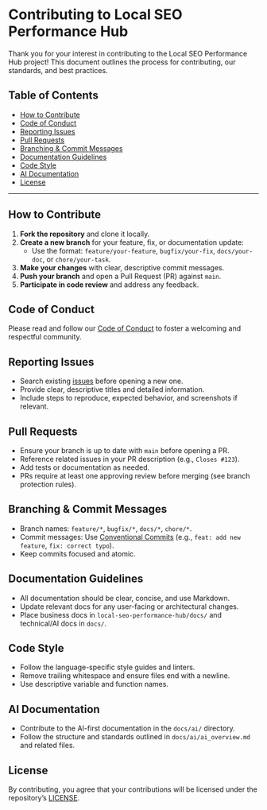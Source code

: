 # Contributing to Local SEO Performance Hub

Thank you for your interest in contributing to the Local SEO Performance Hub project! This document outlines the process for contributing, our standards, and best practices.

## Table of Contents
- [How to Contribute](#how-to-contribute)
- [Code of Conduct](#code-of-conduct)
- [Reporting Issues](#reporting-issues)
- [Pull Requests](#pull-requests)
- [Branching & Commit Messages](#branching--commit-messages)
- [Documentation Guidelines](#documentation-guidelines)
- [Code Style](#code-style)
- [AI Documentation](#ai-documentation)
- [License](#license)

---

## How to Contribute

1. **Fork the repository** and clone it locally.
2. **Create a new branch** for your feature, fix, or documentation update:
	- Use the format: `feature/your-feature`, `bugfix/your-fix`, `docs/your-doc`, or `chore/your-task`.
3. **Make your changes** with clear, descriptive commit messages.
4. **Push your branch** and open a Pull Request (PR) against `main`.
5. **Participate in code review** and address any feedback.

## Code of Conduct
Please read and follow our [Code of Conduct](CODE_OF_CONDUCT.md) to foster a welcoming and respectful community.

## Reporting Issues

- Search existing [issues](https://github.com/GmanFooFoo/SaasS-Local-Seo-Performance-Hub/issues) before opening a new one.
- Provide clear, descriptive titles and detailed information.
- Include steps to reproduce, expected behavior, and screenshots if relevant.

## Pull Requests

- Ensure your branch is up to date with `main` before opening a PR.
- Reference related issues in your PR description (e.g., `Closes #123`).
- Add tests or documentation as needed.
- PRs require at least one approving review before merging (see branch protection rules).

## Branching & Commit Messages

- Branch names: `feature/*`, `bugfix/*`, `docs/*`, `chore/*`.
- Commit messages: Use [Conventional Commits](https://www.conventionalcommits.org/) (e.g., `feat: add new feature`, `fix: correct typo`).
- Keep commits focused and atomic.

## Documentation Guidelines

- All documentation should be clear, concise, and use Markdown.
- Update relevant docs for any user-facing or architectural changes.
- Place business docs in `local-seo-performance-hub/docs/` and technical/AI docs in `docs/`.

## Code Style

- Follow the language-specific style guides and linters.
- Remove trailing whitespace and ensure files end with a newline.
- Use descriptive variable and function names.

## AI Documentation

- Contribute to the AI-first documentation in the `docs/ai/` directory.
- Follow the structure and standards outlined in `docs/ai/ai_overview.md` and related files.

## License

By contributing, you agree that your contributions will be licensed under the repository’s [LICENSE](LICENSE.md).

